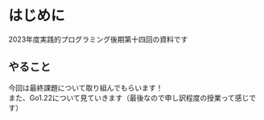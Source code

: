 # はじめに

2023年度実践的プログラミング後期第十四回の資料です

## やること

今回は最終課題について取り組んでもらいます！  
また、Go1.22について見ていきます（最後なので申し訳程度の授業って感じです）

